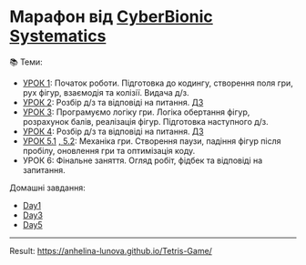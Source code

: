 # Марафон від [CyberBionic Systematics](https://edu.cbsystematics.com/ua)

📚 Теми:
- [УРОК 1](https://www.youtube.com/watch?v=DmP18BpwF8Y): Початок роботи. Підготовка до кодингу, створення поля гри, рух фігур, взаємодія та колізії. Видача д/з.
- [УРОК 2](https://youtu.be/gJTdCu4ARc8?si=MddHJfTMXVyeKn6I&t=4457): Розбір д/з та відповіді на питання. [ДЗ](https://www.youtube.com/watch?v=0mDaG6JVyq8)
- [УРОК 3](https://www.youtube.com/watch?v=c0Cj6YhSFqQ): Програмуємо логіку гри. Логіка обертання фігур, розрахунок балів, реалізація фігур. Підготовка наступного д/з.
- [УРОК 4](https://youtu.be/_9Jsc7r3C2w?si=863-D870wW2GsQTg&t=854): Розбір д/з та відповіді на питання. [ДЗ](https://www.youtube.com/watch?v=9yvjwjPNmKA)
- [УРОК 5.1](https://www.youtube.com/watch?v=TOJ_KMvO-Oo) [, 5.2](https://www.youtube.com/watch?v=foxnNNwZyi4): Механіка гри. Створення паузи, падіння фігур після пробілу, оновлення гри та оптимізація коду.
- УРОК 6: Фінальне заняття. Огляд робіт, фідбек та відповіді на запитання.

Домашні завдання:
- [Day1](https://github.com/anhelina-lunova/Tetris-Game/tree/main/Homeworks/Day1)
- [Day3](https://github.com/anhelina-lunova/Tetris-Game/tree/main/Homeworks/Day3)
- [Day5]()

---

Result: https://anhelina-lunova.github.io/Tetris-Game/
